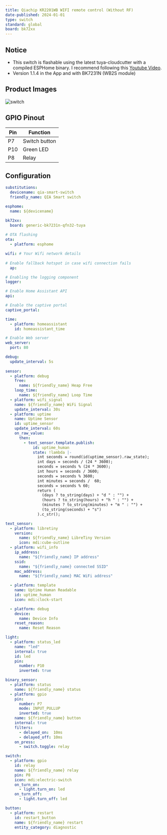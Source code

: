 ```yaml
---
title: Qiachip KR2201WB WIFI remote control (Without RF)
date-published: 2024-01-01
type: switch
standard: global
board: bk72xx
---
```


## Notice

- This switch is flashable using the latest tuya-cloudcutter with a compiled ESPHome binary. I recommend following this [Youtube Video](https://youtu.be/sSj8f-HCHQ0).
- Version 1.1.4 in the App and with BK7231N (WB2S module)

## Product Images

![switch](https://qiachip.com/cdn/shop/products/1_2e22ca5a-07e5-4b06-82bf-afe87dc96dec_540x.jpg?v=1621674409)

## GPIO Pinout

| Pin | Function      |
| --- | ------------- |
| P7  | Switch button |
| P10 | Green LED     |
| P8  | Relay         |

## Configuration

```yml
substitutions:
  devicename: qia-smart-switch
  friendly_name: QIA Smart switch

esphome:
  name: ${devicename}

bk72xx:
  board: generic-bk7231n-qfn32-tuya
    
# OTA flashing
ota:
  - platform: esphome

wifi: # Your Wifi network details
  
# Enable fallback hotspot in case wifi connection fails  
  ap:

# Enabling the logging component
logger:

# Enable Home Assistant API
api:

# Enable the captive portal
captive_portal:

time:
  - platform: homeassistant
    id: homeassistant_time

# Enable Web server
web_server:
  port: 80

debug:
  update_interval: 5s
  
sensor:
  - platform: debug
    free:
      name: ${friendly_name} Heap Free
    loop_time:
      name: ${friendly_name} Loop Time  
  - platform: wifi_signal
    name: ${friendly_name} WiFi Signal
    update_interval: 30s
  - platform: uptime
    name: Uptime Sensor
    id: uptime_sensor
    update_interval: 60s
    on_raw_value:
      then:
        - text_sensor.template.publish:
            id: uptime_human
            state: !lambda |-
              int seconds = round(id(uptime_sensor).raw_state);
              int days = seconds / (24 * 3600);
              seconds = seconds % (24 * 3600);
              int hours = seconds / 3600;
              seconds = seconds % 3600;
              int minutes = seconds /  60;
              seconds = seconds % 60;
              return (
                (days ? to_string(days) + "d " : "") +
                (hours ? to_string(hours) + "h " : "") +
                (minutes ? to_string(minutes) + "m " : "") +
                (to_string(seconds) + "s")
              ).c_str();

text_sensor:
  - platform: libretiny
    version:
      name: ${friendly_name} LibreTiny Version
      icon: mdi:cube-outline
  - platform: wifi_info
    ip_address:
      name: "${friendly_name} IP address"
    ssid:
      name: "${friendly_name} connected SSID"
    mac_address:
      name: "${friendly_name} MAC WiFi address"

  - platform: template
    name: Uptime Human Readable
    id: uptime_human
    icon: mdi:clock-start

  - platform: debug
    device:
      name: Device Info
    reset_reason:
      name: Reset Reason

light:
  - platform: status_led
    name: "led"
    internal: true
    id: led
    pin:
      number: P10
      inverted: true

binary_sensor:
  - platform: status
    name: ${friendly_name} status
  - platform: gpio
    pin:
      number: P7
      mode: INPUT_PULLUP
      inverted: true
    name: ${friendly_name} button
    internal: true
    filters:
      - delayed_on:  10ms
      - delayed_off: 10ms
    on_press:
      - switch.toggle: relay

switch:
  - platform: gpio
    id: relay
    name: ${friendly_name} relay
    pin: P8
    icon: mdi:electric-switch
    on_turn_on:
      - light.turn_on: led
    on_turn_off:
      - light.turn_off: led

button:
  - platform: restart
    id: restart_button
    name: ${friendly_name} restart
    entity_category: diagnostic
```
